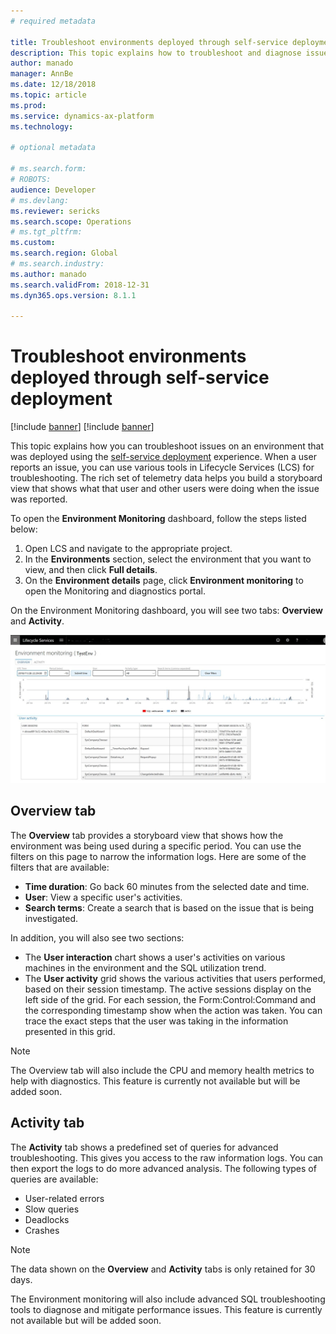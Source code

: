 ```yaml
---
# required metadata

title: Troubleshoot environments deployed through self-service deployment
description: This topic explains how to troubleshoot and diagnose issues in an environment that was deployed using the self-service deployment experience.
author: manado
manager: AnnBe
ms.date: 12/18/2018
ms.topic: article
ms.prod: 
ms.service: dynamics-ax-platform
ms.technology: 

# optional metadata

# ms.search.form: 
# ROBOTS: 
audience: Developer
# ms.devlang: 
ms.reviewer: sericks
ms.search.scope: Operations
# ms.tgt_pltfrm: 
ms.custom: 
ms.search.region: Global
# ms.search.industry: 
ms.author: manado
ms.search.validFrom: 2018-12-31
ms.dyn365.ops.version: 8.1.1

---
```


# Troubleshoot environments deployed through self-service deployment

[!include [banner](../includes/banner.md)]
[!include [banner](../includes/limited-availability.md)]

This topic explains how you can troubleshoot issues on an environment that was deployed using the [self-service deployment](infrastructure-stack.md) experience. When a user reports an issue, you can use various tools in Lifecycle Services (LCS) for troubleshooting. The rich set of telemetry data helps you build a storyboard view that shows what that user and other users were doing when the issue was reported.

To open the **Environment Monitoring** dashboard, follow the steps listed below:

1. Open LCS and navigate to the appropriate project.
2. In the **Environments** section, select the environment that you want to view, and then click **Full details**.
3. On the **Environment details** page, click **Environment monitoring** to open the Monitoring and diagnostics portal.

On the Environment Monitoring dashboard, you will see two tabs: **Overview** and **Activity**.

[![Diagnose Issues](./media/DiagnoseIssues.jpg)](./media/DiagnoseIssues.jpg)

## Overview tab

The **Overview** tab provides a storyboard view that shows how the environment was being used during a specific period. You can use the filters on this page to narrow the information logs. Here are some of the filters that are available:

  - **Time duration**: Go back 60 minutes from the selected date and time.
  - **User**: View a specific user's activities.
  - **Search terms**: Create a search that is based on the issue that is being investigated.

In addition, you will also see two sections:

  - The **User interaction** chart shows a user's activities on various machines in the environment and the SQL utilization trend.
  - The **User activity** grid shows the various activities that users performed, based on their session timestamp. The active sessions display on the left side of the grid. For each session, the Form:Control:Command and the corresponding timestamp show when the action was taken. You can trace the exact steps that the user was taking in the information presented in this grid.
  
 > [!NOTE]
 > The Overview tab will also include the CPU and memory health metrics to help with diagnostics.  This feature is currently not available but will be added soon. 

## Activity tab

The **Activity** tab shows a predefined set of queries for advanced troubleshooting. This gives you access to the raw information logs. You can then export the logs to do more advanced analysis. The following types of queries are available:

  - User-related errors
  - Slow queries
  - Deadlocks
  - Crashes

> [!NOTE]
> The data shown on the **Overview** and **Activity** tabs is only retained for 30 days.
>
> The Environment monitoring will also include advanced SQL troubleshooting tools to diagnose and mitigate performance issues. This feature is currently not available but will be added soon. 


